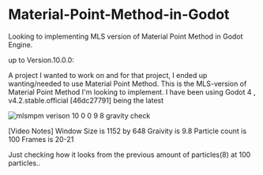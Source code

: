 # Material-Point-Method-in-Godot

Looking to implementing MLS version of Material Point Method in Godot Engine.

up to Version.10.0.0:

A project I wanted to work on and for that project, I ended up wanting/needed to use Material Point Method. 
This is the MLS-version of Material Point Method I'm looking to implement. 
I have been using Godot 4 , v4.2.stable.official [46dc27791] being the latest



![mlsmpm verison 10 0 0  9 8 gravity check](https://github.com/Exis10tial/Material-Point-Method-in-Godot/assets/62639345/9fc68a1a-fffa-4d91-887a-d2d99201a517)

[Video Notes]
Window Size is 1152 by 648
Graivity is 9.8 
Particle count is 100 
Frames is 20-21

Just checking how it looks from the previous amount of particles(8) at 100 particles..
